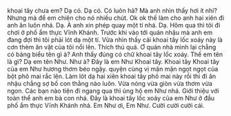 khoai tây chưa em? Dạ có. Dạ có. Có luôn hả? Mà anh nhìn thấy hơi ít nhỉ? Nhưng mà để em chiên cho nó nhiều chút. Ok ok thế làm cho anh hai xiên đi anh ăn luôn nhá. Dạ. À anh xin phép quay một tí nhá. Dạ. Hôm qua thì tôi đi chơi ở phố ẩm thực Vĩnh Khánh. Trước khi vào tới quán nhậu mà anh em đang đợi thì tôi phải lót dạ một tí. Vừa nhìn thấy cái khoai tây lốc xoáy này là cơn thèm ăn vặt của tôi nổi lên. Thích thú quá. Ơ quán nhà mình lại chẳng có bảng biểu tên gì à? Anh thấy đúng có chữ khoai tây lốc xoáy. Thế em tên là gì? Dạ em tên Như. Như à? Đây là em Như Khoai tây. Khoai tây Khoai tây của em Như hương thơm béo ngậy. quyện cùng vị mặn mặn ngọt ngọt của bột phô mai rắc lên. Làm lót dạ hai xiên khoai tây phô mai này rồi thì đi ăn nhậu chẳng sợ bố con thằng nào luôn. Vừa nóng vừa giòn vừa thơm vừa ngon. Các bạn nào tiện đi ngang qua thì ủng hộ em Như nhá. Giới thiệu với toàn thể anh em bà con nhá. Đây là khoai tây lốc xoáy của em Như ở đầu phố ẩm thực Vĩnh Khánh nhá. Em Như ơi, Em Như. Cười cười cười cái.